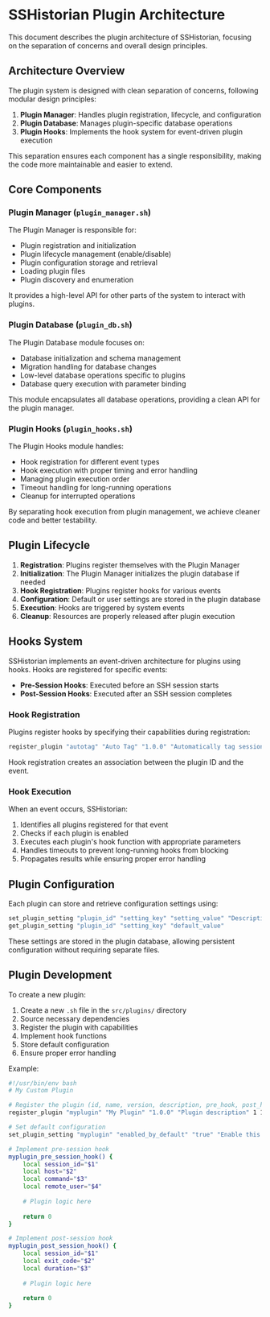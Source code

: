 # SSHistorian Plugin Architecture

This document describes the plugin architecture of SSHistorian, focusing on the separation of concerns and overall design principles.

## Architecture Overview

The plugin system is designed with clean separation of concerns, following modular design principles:

1. **Plugin Manager**: Handles plugin registration, lifecycle, and configuration
2. **Plugin Database**: Manages plugin-specific database operations
3. **Plugin Hooks**: Implements the hook system for event-driven plugin execution

This separation ensures each component has a single responsibility, making the code more maintainable and easier to extend.

## Core Components

### Plugin Manager (`plugin_manager.sh`)

The Plugin Manager is responsible for:

- Plugin registration and initialization
- Plugin lifecycle management (enable/disable)
- Plugin configuration storage and retrieval
- Loading plugin files
- Plugin discovery and enumeration

It provides a high-level API for other parts of the system to interact with plugins.

### Plugin Database (`plugin_db.sh`)

The Plugin Database module focuses on:

- Database initialization and schema management
- Migration handling for database changes
- Low-level database operations specific to plugins
- Database query execution with parameter binding

This module encapsulates all database operations, providing a clean API for the plugin manager.

### Plugin Hooks (`plugin_hooks.sh`)

The Plugin Hooks module handles:

- Hook registration for different event types
- Hook execution with proper timing and error handling
- Managing plugin execution order
- Timeout handling for long-running operations
- Cleanup for interrupted operations

By separating hook execution from plugin management, we achieve cleaner code and better testability.

## Plugin Lifecycle

1. **Registration**: Plugins register themselves with the Plugin Manager
2. **Initialization**: The Plugin Manager initializes the plugin database if needed
3. **Hook Registration**: Plugins register hooks for various events
4. **Configuration**: Default or user settings are stored in the plugin database
5. **Execution**: Hooks are triggered by system events
6. **Cleanup**: Resources are properly released after plugin execution

## Hooks System

SSHistorian implements an event-driven architecture for plugins using hooks. Hooks are registered for specific events:

- **Pre-Session Hooks**: Executed before an SSH session starts
- **Post-Session Hooks**: Executed after an SSH session completes

### Hook Registration

Plugins register hooks by specifying their capabilities during registration:

```bash
register_plugin "autotag" "Auto Tag" "1.0.0" "Automatically tag sessions based on patterns" 0 1
```

Hook registration creates an association between the plugin ID and the event.

### Hook Execution

When an event occurs, SSHistorian:

1. Identifies all plugins registered for that event
2. Checks if each plugin is enabled
3. Executes each plugin's hook function with appropriate parameters
4. Handles timeouts to prevent long-running hooks from blocking
5. Propagates results while ensuring proper error handling

## Plugin Configuration

Each plugin can store and retrieve configuration settings using:

```bash
set_plugin_setting "plugin_id" "setting_key" "setting_value" "Description"
get_plugin_setting "plugin_id" "setting_key" "default_value"
```

These settings are stored in the plugin database, allowing persistent configuration without requiring separate files.

## Plugin Development

To create a new plugin:

1. Create a new `.sh` file in the `src/plugins/` directory
2. Source necessary dependencies
3. Register the plugin with capabilities
4. Implement hook functions
5. Store default configuration
6. Ensure proper error handling

Example:

```bash
#!/usr/bin/env bash
# My Custom Plugin

# Register the plugin (id, name, version, description, pre_hook, post_hook)
register_plugin "myplugin" "My Plugin" "1.0.0" "Plugin description" 1 1

# Set default configuration
set_plugin_setting "myplugin" "enabled_by_default" "true" "Enable this plugin by default"

# Implement pre-session hook
myplugin_pre_session_hook() {
    local session_id="$1"
    local host="$2"
    local command="$3"
    local remote_user="$4"
    
    # Plugin logic here
    
    return 0
}

# Implement post-session hook
myplugin_post_session_hook() {
    local session_id="$1"
    local exit_code="$2"
    local duration="$3"
    
    # Plugin logic here
    
    return 0
}
```